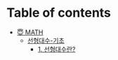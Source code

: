 # Table of contents

* [😇 MATH](README.md)
  * [선형대수-기초](MATH/선형대수-기초/README.md)
    * [1. 선형대수란?](MATH/선형대수-기초/\[linear-algebra-basic]chap-1.md)
